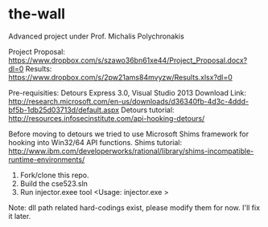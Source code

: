 # the-wall
Advanced project under Prof. Michalis Polychronakis

Project Proposal: https://www.dropbox.com/s/szawo36bn61xe44/Project_Proposal.docx?dl=0
Results: https://www.dropbox.com/s/2pw21ams84mvyzw/Results.xlsx?dl=0

Pre-requisities: Detours Express 3.0, Visual Studio 2013
Download Link: http://research.microsoft.com/en-us/downloads/d36340fb-4d3c-4ddd-bf5b-1db25d03713d/default.aspx
Detours tutorial: http://resources.infosecinstitute.com/api-hooking-detours/

Before moving to detours we tried to use Microsoft Shims framework for hooking into Win32/64 API functions.
Shims tutorial: http://www.ibm.com/developerworks/rational/library/shims-incompatible-runtime-environments/

1. Fork/clone this repo.
2. Build the cse523.sln
3. Run injector.exee tool <Usage: injector.exe <PID of process> >

Note: dll path related hard-codings exist, please modify them for now. I'll fix it later.
